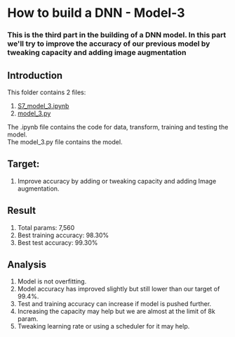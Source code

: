 # How to build a DNN - Model-3

### This is the third part in the building of a DNN model. In this part we'll try to improve the accuracy of our previous model by tweaking capacity and adding image augmentation

## Introduction
This folder contains 2 files:


1.   [S7_model_3.ipynb](https://github.com/walnashgit/ERAV2/blob/main/S7/model3/S7_model_3.ipynb)
2.   [model_3.py](https://github.com/walnashgit/ERAV2/blob/main/S7/model2/model_3.py)

The .ipynb file contains the code for data, transform, training and testing the model.<br>
The model_3.py file contains the model.


## Target:

1.   Improve accuracy by adding or tweaking capacity and adding Image augmentation.


## Result

1. Total params: 7,560
2. Best training accuracy: 98.30%
3. Best test accuracy: 99.30% 


## Analysis

1. Model is not overfitting. 
2. Model accuracy has improved slightly but still lower than our target of 99.4%.
3. Test and training accuracy can increase if model is pushed further.
4. Increasing the capacity may help but we are almost at the limit of 8k param.
5. Tweaking learning rate or using a scheduler for it may help.

